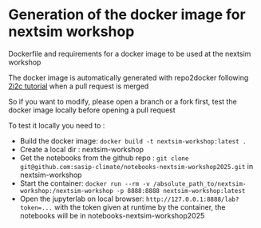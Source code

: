 # Generation of the docker image for nextsim workshop

Dockerfile and requirements for a docker image to be used at the nextsim workshop

The docker image is automatically generated with repo2docker following [2i2c tutorial](https://docs.2i2c.org/admin/howto/environment/hub-user-image-template-guide/) when a pull request is merged

So if you want to modify, please open a branch or a fork first, test the docker image locally before opening a pull request

To test it locally you need to :

 - Build the docker image: `docker build -t nextsim-workshop:latest .`
 - Create a local dir : nextsim-workshop
 - Get the notebooks from the github repo : `git clone git@github.com:sasip-climate/notebooks-nextsim-workshop2025.git` in nextsim-workshop
 - Start the container: `docker run --rm -v /absolute_path_to/nextsim-workshop:/nextsim-workshop -p 8888:8888 nextsim-workshop:latest`
 - Open the jupyterlab on local browser: `http://127.0.0.1:8888/lab?token=...` with the token given at runtime by the container, the notebooks will be in notebooks-nextsim-workshop2025
